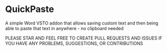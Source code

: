 # QuickPaste
A simple Word VSTO addon that allows saving custom text and then being able to paste that text in anywhere - no clipboard needed

PLEASE STAR AND FEEL FREE TO CREATE PULL REQUESTS AND ISSUES IF YOU HAVE ANY PROBLEMS, SUGGESTIONS, OR CONTRIBUTIONS
